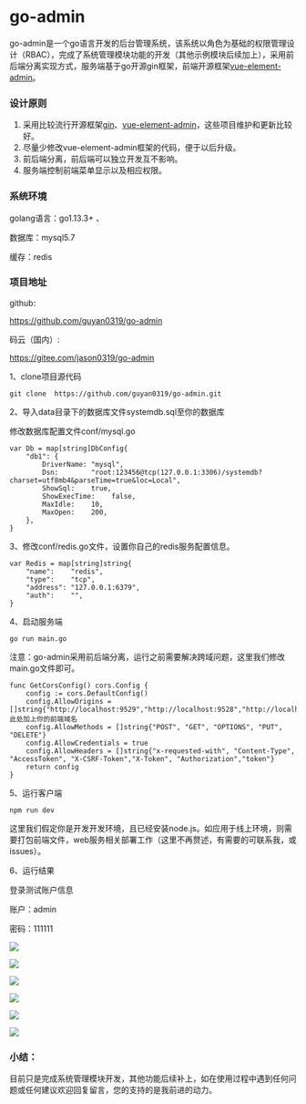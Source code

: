 

# go-admin

go-admin是一个go语言开发的后台管理系统，该系统以角色为基础的权限管理设计（RBAC），完成了系统管理模块功能的开发（其他示例模块后续加上），采用前后端分离实现方式，服务端基于go开源gin框架，前端开源框架[vue-element-admin](https://github.com/PanJiaChen/vue-element-admin)。

### 设计原则

1. 采用比较流行开源框架[gin](https://github.com/gin-gonic/gin)、[vue-element-admin](https://github.com/PanJiaChen/vue-element-admin)，这些项目维护和更新比较好。
2. 尽量少修改vue-element-admin框架的代码，便于以后升级。
3. 前后端分离，前后端可以独立开发互不影响。
4. 服务端控制前端菜单显示以及相应权限。

### 系统环境

golang语言：go1.13.3+ 、

数据库：mysql5.7 

缓存：redis

### 项目地址

github:

 <https://github.com/guyan0319/go-admin>

码云（国内）:

<https://gitee.com/jason0319/go-admin>

1、clone项目源代码

```
git clone  https://github.com/guyan0319/go-admin.git
```

2、导入data目录下的数据库文件systemdb.sql至你的数据库

修改数据库配置文件conf/mysql.go

```
var Db = map[string]DbConfig{
	"db1": {
		DriverName: "mysql",
		Dsn:        "root:123456@tcp(127.0.0.1:3306)/systemdb?charset=utf8mb4&parseTime=true&loc=Local",
		ShowSql:    true,
		ShowExecTime:    false,
		MaxIdle:    10,
		MaxOpen:    200,
	},
}

```

3、修改conf/redis.go文件，设置你自己的redis服务配置信息。

```
var Redis = map[string]string{
	"name":    "redis",
	"type":    "tcp",
	"address": "127.0.0.1:6379",
	"auth":    "",
}
```

4、启动服务端

```
go run main.go
```

注意：go-admin采用前后端分离，运行之前需要解决跨域问题，这里我们修改main.go文件即可。

```
func GetCorsConfig() cors.Config {
	config := cors.DefaultConfig()
	config.AllowOrigins = []string{"http://localhost:9529","http://localhost:9528","http://localhost:9527","http://localhost"}//此处加上你的前端域名
	config.AllowMethods = []string{"POST", "GET", "OPTIONS", "PUT", "DELETE"}
	config.AllowCredentials = true
	config.AllowHeaders = []string{"x-requested-with", "Content-Type", "AccessToken", "X-CSRF-Token","X-Token", "Authorization","token"}
	return config
}
```

 5、运行客户端

```
npm run dev
```

这里我们假定你是开发开发环境，且已经安装node.js。如应用于线上环境，则需要打包前端文件，web服务相关部署工作（这里不再赘述，有需要的可联系我，或issues）。

6、运行结果

登录测试账户信息

账户：admin

密码：111111

![](https://github.com/guyan0319/golang_development_notes/blob/master/images/10.0.png?raw=true)

![](https://github.com/guyan0319/golang_development_notes/blob/master/images/10.1.png?raw=true)

![](https://github.com/guyan0319/golang_development_notes/blob/master/images/10.2.png?raw=true)


![](https://github.com/guyan0319/golang_development_notes/blob/master/images/10.3.png?raw=true)

![](https://github.com/guyan0319/golang_development_notes/blob/master/images/10.4.png?raw=true)

![](https://github.com/guyan0319/golang_development_notes/blob/master/images/10.5.png?raw=true)

### 小结：

目前只是完成系统管理模块开发，其他功能后续补上，如在使用过程中遇到任何问题或任何建议欢迎回复留言，您的支持的是我前进的动力。